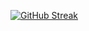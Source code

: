[![GitHub Streak](https://github-readme-streak-stats.herokuapp.com?user=jani&theme=soft-green&background=15202B&border=0BABCE&stroke=0BABCE&fire=69EEFF&currStreakNum=69EEFF&sideNums=0BABCE&currStreakLabel=69EEFF&sideLabels=0ED4FF&dates=0BABCE&ring=69EEFF)](https://git.io/streak-stats)

<!--
### Hi there 👋
**FemLol2003/FemLol2003** is a ✨ _special_ ✨ repository because its `README.md` (this file) appears on your GitHub profile.

Here are some ideas to get you started:

- 🔭 I’m currently working on ...
- 🌱 I’m currently learning ...
- 👯 I’m looking to collaborate on ...
- 🤔 I’m looking for help with ...
- 💬 Ask me about ...
- 📫 How to reach me: ...
- 😄 Pronouns: ...
- ⚡ Fun fact: ...
-->
